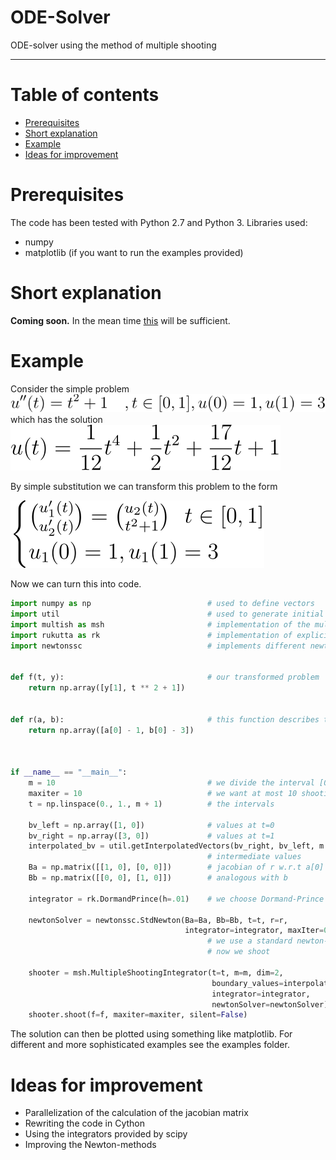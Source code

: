 # ODE-Solver

ODE-solver using the method of multiple shooting

---


Table of contents
=================

<!--ts-->
   * [Prerequisites](#prerequisites)
   * [Short explanation](#short-explanation)
   * [Example](#example)
   * [Ideas for improvement](#ideas-for-improvement)
<!--te-->

Prerequisites
=====

The code has been tested with Python 2.7 and Python 3.
Libraries used:
* numpy
* matplotlib (if you want to run the examples provided)

Short explanation
=====
**Coming soon.** In the mean time [this](https://en.wikipedia.org/wiki/Direct_multiple_shooting_method) will be sufficient.


Example
=====
Consider the simple problem ![](./doc/bvp_poly.svg) which has the solution 
![](./doc/sol_poly.svg)

By simple substitution we can transform this problem to the form 


![](./doc/transformed_poly.svg)


Now we can turn this into code.

```python
import numpy as np                          # used to define vectors
import util                                 # used to generate initial values at each interval
import multish as msh                       # implementation of the multiple shooting algorithm
import rukutta as rk                        # implementation of explicit Runge-Kutta methods
import newtonssc                            # implements different newton methods


def f(t, y):                                # our transformed problem
	return np.array([y[1], t ** 2 + 1])


def r(a, b):                                # this function describes the boundary-conditions
	return np.array([a[0] - 1, b[0] - 3])



if __name__ == "__main__":
	m = 10                                  # we divide the interval [0,1] into 10 intervals
	maxiter = 10                            # we want at most 10 shooting iterations
	t = np.linspace(0., 1., m + 1)          # the intervals

	bv_left = np.array([1, 0])              # values at t=0
	bv_right = np.array([3, 0])             # values at t=1
	interpolated_bv = util.getInterpolatedVectors(bv_right, bv_left, m + 1)
                                            # intermediate values
	Ba = np.matrix([[1, 0], [0, 0]])        # jacobian of r w.r.t a[0]
	Bb = np.matrix([[0, 0], [1, 0]])        # analogous with b

	integrator = rk.DormandPrince(h=.01)    # we choose Dormand-Prince

	newtonSolver = newtonssc.StdNewton(Ba=Ba, Bb=Bb, t=t, r=r,
									   integrator=integrator, maxIter=0)
                                            # we use a standard newton-solver
                                            # now we shoot

	shooter = msh.MultipleShootingIntegrator(t=t, m=m, dim=2,
											 boundary_values=interpolated_bv,
											 integrator=integrator,
											 newtonSolver=newtonSolver)
	shooter.shoot(f=f, maxiter=maxiter, silent=False)
```
The solution can then be plotted using something like matplotlib.
For different and more sophisticated examples see the examples folder.

Ideas for improvement
=====
* Parallelization of the calculation of the jacobian matrix <math> ∇F(s(k)) </math>
* Rewriting the code in Cython
* Using the integrators provided by scipy
* Improving the Newton-methods

